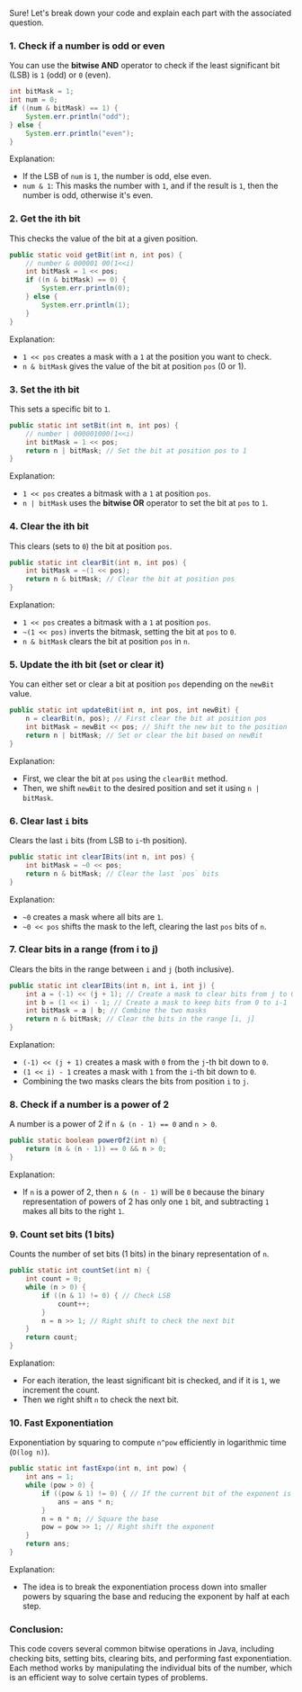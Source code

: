 Sure! Let's break down your code and explain each part with the associated question.

### **1. Check if a number is odd or even**
You can use the **bitwise AND** operator to check if the least significant bit (LSB) is `1` (odd) or `0` (even).

```java
int bitMask = 1; 
int num = 0; 
if ((num & bitMask) == 1) { 
    System.err.println("odd"); 
} else { 
    System.err.println("even"); 
}
```

Explanation:
- If the LSB of `num` is `1`, the number is odd, else even.
- `num & 1`: This masks the number with `1`, and if the result is `1`, then the number is odd, otherwise it's even.

### **2. Get the ith bit**
This checks the value of the bit at a given position.

```java
public static void getBit(int n, int pos) {
    // number & 000001 00(1<<i)
    int bitMask = 1 << pos;
    if ((n & bitMask) == 0) {
        System.err.println(0); 
    } else {
        System.err.println(1); 
    }
}
```

Explanation:
- `1 << pos` creates a mask with a `1` at the position you want to check.
- `n & bitMask` gives the value of the bit at position `pos` (0 or 1).

### **3. Set the ith bit**
This sets a specific bit to `1`.

```java
public static int setBit(int n, int pos) {
    // number | 000001000(1<<i)
    int bitMask = 1 << pos;
    return n | bitMask; // Set the bit at position pos to 1
}
```

Explanation:
- `1 << pos` creates a bitmask with a `1` at position `pos`.
- `n | bitMask` uses the **bitwise OR** operator to set the bit at `pos` to `1`.

### **4. Clear the ith bit**
This clears (sets to `0`) the bit at position `pos`.

```java
public static int clearBit(int n, int pos) {
    int bitMask = ~(1 << pos); 
    return n & bitMask; // Clear the bit at position pos
}
```

Explanation:
- `1 << pos` creates a bitmask with a `1` at position `pos`.
- `~(1 << pos)` inverts the bitmask, setting the bit at `pos` to `0`.
- `n & bitMask` clears the bit at position `pos` in `n`.

### **5. Update the ith bit (set or clear it)**
You can either set or clear a bit at position `pos` depending on the `newBit` value.

```java
public static int updateBit(int n, int pos, int newBit) {
    n = clearBit(n, pos); // First clear the bit at position pos
    int bitMask = newBit << pos; // Shift the new bit to the position
    return n | bitMask; // Set or clear the bit based on newBit
}
```

Explanation:
- First, we clear the bit at `pos` using the `clearBit` method.
- Then, we shift `newBit` to the desired position and set it using `n | bitMask`.

### **6. Clear last `i` bits**
Clears the last `i` bits (from LSB to `i`-th position).

```java
public static int clearIBits(int n, int pos) {
    int bitMask = ~0 << pos;
    return n & bitMask; // Clear the last `pos` bits
}
```

Explanation:
- `~0` creates a mask where all bits are `1`.
- `~0 << pos` shifts the mask to the left, clearing the last `pos` bits of `n`.

### **7. Clear bits in a range (from i to j)**
Clears the bits in the range between `i` and `j` (both inclusive).

```java
public static int clearIBits(int n, int i, int j) {
    int a = (-1) << (j + 1); // Create a mask to clear bits from j to 0
    int b = (1 << i) - 1; // Create a mask to keep bits from 0 to i-1
    int bitMask = a | b; // Combine the two masks
    return n & bitMask; // Clear the bits in the range [i, j]
}
```

Explanation:
- `(-1) << (j + 1)` creates a mask with `0` from the `j`-th bit down to `0`.
- `(1 << i) - 1` creates a mask with `1` from the `i`-th bit down to `0`.
- Combining the two masks clears the bits from position `i` to `j`.

### **8. Check if a number is a power of 2**
A number is a power of 2 if `n & (n - 1) == 0` and `n > 0`.

```java
public static boolean powerOf2(int n) {
    return (n & (n - 1)) == 0 && n > 0;
}
```

Explanation:
- If `n` is a power of 2, then `n & (n - 1)` will be `0` because the binary representation of powers of 2 has only one `1` bit, and subtracting `1` makes all bits to the right `1`.

### **9. Count set bits (1 bits)**
Counts the number of set bits (1 bits) in the binary representation of `n`.

```java
public static int countSet(int n) {
    int count = 0;
    while (n > 0) {
        if ((n & 1) != 0) { // Check LSB
            count++;
        }
        n = n >> 1; // Right shift to check the next bit
    }
    return count;
}
```

Explanation:
- For each iteration, the least significant bit is checked, and if it is `1`, we increment the count.
- Then we right shift `n` to check the next bit.

### **10. Fast Exponentiation**
Exponentiation by squaring to compute `n^pow` efficiently in logarithmic time (`O(log n)`).

```java
public static int fastExpo(int n, int pow) {
    int ans = 1;
    while (pow > 0) {
        if ((pow & 1) != 0) { // If the current bit of the exponent is 1
            ans = ans * n;
        }
        n = n * n; // Square the base
        pow = pow >> 1; // Right shift the exponent
    }
    return ans;
}
```

Explanation:
- The idea is to break the exponentiation process down into smaller powers by squaring the base and reducing the exponent by half at each step.

### **Conclusion:**
This code covers several common bitwise operations in Java, including checking bits, setting bits, clearing bits, and performing fast exponentiation. Each method works by manipulating the individual bits of the number, which is an efficient way to solve certain types of problems.
